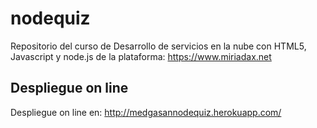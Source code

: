 # nodequiz
Repositorio del curso de Desarrollo de servicios en la nube con HTML5, Javascript y node.js
de la plataforma: https://www.miriadax.net

## Despliegue on line

Despliegue on line en: http://medgasannodequiz.herokuapp.com/
